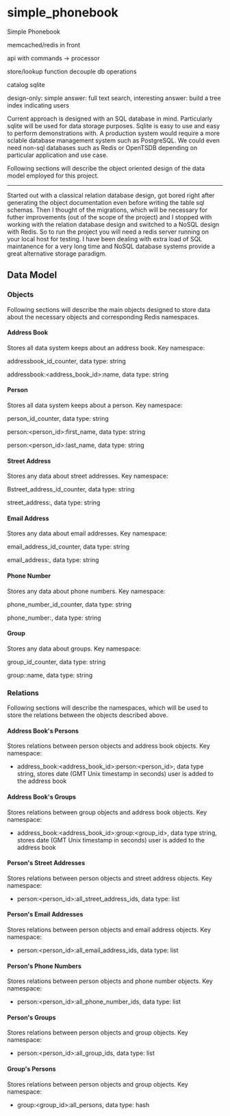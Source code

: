 # simple_phonebook
Simple Phonebook

memcached/redis in front

api with commands -> processor

store/lookup function decouple db operations


catalog sqlite

design-only: simple answer: full text search, interesting answer: build a tree index indicating users





Current approach is designed with an SQL database in mind. Particularly sqlite will be used for data storage purposes. Sqlite is easy to use and easy to perform demonstrations with. A production system would require a more sclable database management system such as PostgreSQL. We could even need non-sql databases such as Redis or OpenTSDB depending on particular application and use case.

Following sections will describe the object oriented design of the data model employed for this project.








----

Started out with a classical relation database design, got bored right after generating the object documentation even before writing the table sql schemas. Then I thought of the migrations, which will be necessary for futher improvements (out of the scope of the project) and I stopped with working with the relation database design and switched to a NoSQL design with Redis. So to run the project you will need a redis server running on your local host for testing. I have been dealing with extra load of SQL maintanence for a very long time and NoSQL database systems provide a great alternative storage paradigm.


## Data Model

### Objects

Following sections will describe the main objects designed to store data about the necessary objects and corresponding Redis namespaces.

#### Address Book

Stores all data system keeps about an address book. Key namespace:

addressbook_id_counter, data type: string

addressbook:<address_book_id>:name, data type: string

#### Person

Stores all data system keeps about a person. Key namespace:

person_id_counter, data type: string

person:<person_id>:first_name, data type: string

person:<person_id>:last_name, data type: string

#### Street Address

Stores any data about street addresses. Key namespace:

Bstreet_address_id_counter, data type: string

street_address:<id>, data type: string

#### Email Address

Stores any data about email addresses. Key namespace:

email_address_id_counter, data type: string

email_address:<id>, data type: string

#### Phone Number

Stores any data about phone numbers. Key namespace:

phone_number_id_counter, data type: string

phone_number:<id>, data type: string

#### Group

Stores any data about groups. Key namespace:

group_id_counter, data type: string

group:<id>:name, data type: string



### Relations

Following sections will describe the namespaces, which will be used to store the relations between the objects described above.

#### Address Book's Persons

Stores relations between person objects and address book objects. Key namespace:

* address_book:<address_book_id>:person:<person_id>, data type string, stores date (GMT Unix timestamp in seconds) user is added to the address book

#### Address Book's Groups

Stores relations between group objects and address book objects. Key namespace:

* address_book:<address_book_id>:group:<group_id>, data type string, stores date (GMT Unix timestamp in seconds) user is added to the address book

#### Person's Street Addresses

Stores relations between person objects and street address objects. Key namespace:

* person:<person_id>:all_street_address_ids, data type: list

#### Person's Email Addresses

Stores relations between person objects and email address objects. Key namespace:

* person:<person_id>:all_email_address_ids, data type: list

#### Person's Phone Numbers

Stores relations between  person objects and phone number objects. Key namespace:

* person:<person_id>:all_phone_number_ids, data type: list

#### Person's Groups

Stores relations between person objects and group objects. Key namespace:

* person:<person_id>:all_group_ids, data type: list

#### Group's Persons

Stores relations between person objects and group objects. Key namespace:

* group:<group_id>:all_persons, data type: hash

